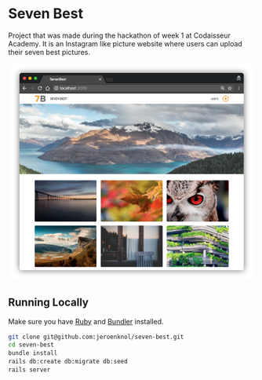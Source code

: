 # Seven Best

Project that was made during the hackathon of week 1 at Codaisseur Academy.
It is an Instagram like picture website where users can upload their seven best pictures.

![](https://raw.githubusercontent.com/jeroenknol/seven-best/master/app/assets/images/screenshot.png)

## Running Locally

Make sure you have [Ruby](https://www.ruby-lang.org/en/) and [Bundler](http://bundler.io/) installed.

```bash
git clone git@github.com:jeroenknol/seven-best.git
cd seven-best
bundle install
rails db:create db:migrate db:seed
rails server
```
